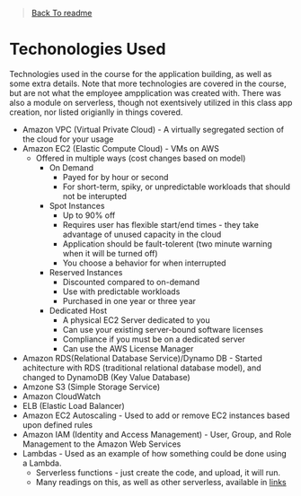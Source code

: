 > [Back To readme](./readme.md)

# Techonologies Used

Technologies used in the course for the application building, as well as some extra details. Note that more technologies are covered in the course, but are not what the employee ampplication was created with. There was also a module on serverless, though not exentsively utilized in this class app creation, nor listed origianlly in things covered.

- Amazon VPC (Virtual Private Cloud) - A virtually segregated section of the cloud for your usage
- Amazon EC2 (Elastic Compute Cloud) - VMs on AWS
  - Offered in multiple ways (cost changes based on model)
    - On Demand
      - Payed for by hour or second
      - For short-term, spiky, or unpredictable workloads that should not be interupted
    - Spot Instances
      - Up to 90% off
      - Requires user has flexible start/end times - they take advantage of unused capacity in the cloud
      - Application should be fault-tolerent (two minute warning when it will be turned off)
      - You choose a behavior for when interrupted
    - Reserved Instances
      - Discounted compared to on-demand
      - Use with predictable workloads
      - Purchased in one year or three year
    - Dedicated Host
      - A physical EC2 Server dedicated to you
      - Can use your existing server-bound software licenses
      - Compliance if you must be on a dedicated server
      - Can use the AWS License Manager
- Amazon RDS(Relational Database Service)/Dynamo DB - Started achitecture with RDS (traditional relational database model), and changed to DynamoDB (Key Value Database)
- Amzone S3 (Simple Storage Service)
- Amazon CloudWatch
- ELB (Elastic Load Balancer)
- Amazon EC2 Autoscaling - Used to add or remove EC2 instances based upon defined rules
- Amazon IAM (Identity and Access Management) - User, Group, and Role Management to the Amazon Web Services
- Lambdas - Used as an example of how something could be done using a Lambda.
  - Serverless functions - just create the code, and upload, it will run.
  - Many readings on this, as well as other serverless, available in [links](./links.md)